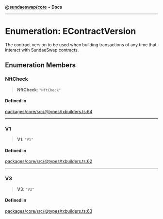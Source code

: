 [**@sundaeswap/core**](../../README.md) • **Docs**

***

# Enumeration: EContractVersion

The contract version to be used when building transactions
of any time that interact with SundaeSwap contracts.

## Enumeration Members

### NftCheck

> **NftCheck**: `"NftCheck"`

#### Defined in

[packages/core/src/@types/txbuilders.ts:64](https://github.com/SundaeSwap-finance/sundae-sdk/blob/main/packages/core/src/@types/txbuilders.ts#L64)

***

### V1

> **V1**: `"V1"`

#### Defined in

[packages/core/src/@types/txbuilders.ts:62](https://github.com/SundaeSwap-finance/sundae-sdk/blob/main/packages/core/src/@types/txbuilders.ts#L62)

***

### V3

> **V3**: `"V3"`

#### Defined in

[packages/core/src/@types/txbuilders.ts:63](https://github.com/SundaeSwap-finance/sundae-sdk/blob/main/packages/core/src/@types/txbuilders.ts#L63)
